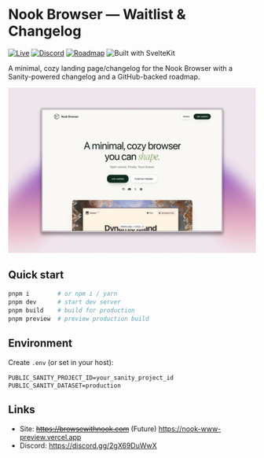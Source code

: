 # Nook Browser — Waitlist & Changelog

[![Live](https://img.shields.io/badge/Live-Preview%20Hosted%20on%20Vercel-0f2b1f)](https://nook-www-preview.vercel.app)
[![Discord](https://img.shields.io/badge/Discord-Join-5865F2?logo=discord&logoColor=white)](https://discord.gg/2gX69DuWwX)
[![Roadmap](https://img.shields.io/badge/Roadmap-View-0f2b1f)](https://nook-www-preview.vercel.app/roadmap)
![Built with SvelteKit](https://img.shields.io/badge/Built%20with-SvelteKit-ff3e00?logo=svelte&logoColor=white)

A minimal, cozy landing page/changelog for the Nook Browser with a Sanity-powered changelog and a GitHub-backed roadmap.

![Cover](static/og-default.png)

## Quick start

```bash
pnpm i        # or npm i / yarn
pnpm dev      # start dev server
pnpm build    # build for production
pnpm preview  # preview production build
```

## Environment

Create `.env` (or set in your host):

```env
PUBLIC_SANITY_PROJECT_ID=your_sanity_project_id
PUBLIC_SANITY_DATASET=production
```

## Links

- Site: ~~https://browsewithnook.com~~ (Future) https://nook-www-preview.vercel.app
- Discord: https://discord.gg/2gX69DuWwX
